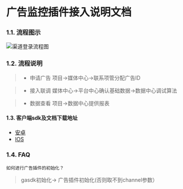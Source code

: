 广告监控插件接入说明文档
==========================

### 1.1. 流程图示

![渠道登录流程图](http://cdn.mztgame.ztgame.com.cn/ad/ad_flow.png)

### 1.2. 流程说明
> * 申请广告  项目->媒体中心->联系项管分配广告ID

> * 接入联调  媒体中心->平台中心确认基础数据->数据中心调试算法

> * 数据查看  项目->数据中心提供报表

#### 1.3. 客户端sdk及文档下载地址

* [安卓](http://docs.mztgame.com/files/Android/plugin/DataPluginSdk1.1.9.zip)
* [IOS](http://docs.mztgame.com/files/iOS/plugin/ZTDataLib.zip)

### 1.4. FAQ

`如何进行广告插件的初始化？`

>gasdk初始化-> 广告插件初始化(否则取不到channel参数）



